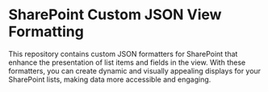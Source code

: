 # SharePoint Custom JSON View Formatting
This repository contains custom JSON formatters for SharePoint that enhance the presentation of list items and fields in the view. With these formatters, you can create dynamic and visually appealing displays for your SharePoint lists, making data more accessible and engaging.
